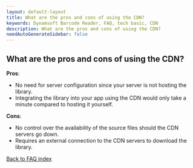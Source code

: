 ```yaml
---
layout: default-layout
title: What are the pros and cons of using the CDN?
keywords: Dynamsoft Barcode Reader, FAQ, tech basic, CDN
description: What are the pros and cons of using the CDN?
needAutoGenerateSidebar: false
---
```


## What are the pros and cons of using the CDN?

**Pros**:

- No need for server configuration since your server is not hosting the library.
- Integrating the library into your app using the CDN would only take a minute compared to hosting it yourself.

**Cons**:

- No control over the availability of the source files should the CDN servers go down.
- Requires an external connection to the CDN servers to download the library.

[Back to FAQ index](index.md)
